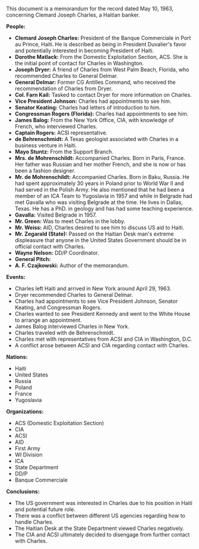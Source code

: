 This document is a memorandum for the record dated May 10, 1963, concerning Clemard Joseph Charles, a Haitian banker.

**People:**

*   **Clemard Joseph Charles:** President of the Banque Commerciale in Port au Prince, Haiti. He is described as being in President Duvalier's favor and potentially interested in becoming President of Haiti.
*   **Dorothe Matlack:** From the Domestic Exploitation Section, ACS. She is the initial point of contact for Charles in Washington.
*   **Joseph Dryer:** A friend of Charles from West Palm Beach, Florida, who recommended Charles to General Delmar.
*   **General Delmar:** Former CG Antilles Command, who received the recommendation of Charles from Dryer.
*   **Col. Farn Kail:** Tasked to contact Dryer for more information on Charles.
*   **Vice President Johnson:** Charles had appointments to see him.
*   **Senator Keating:** Charles had letters of introduction to him.
*   **Congressman Rogers (Florida):** Charles had appointments to see him.
*   **James Balog:** From the New York Office, CIA, with knowledge of French, who interviewed Charles.
*   **Captain Rogers:** ACSI representative.
*   **de Behrenschmidt:** A Texas geologist associated with Charles in a business venture in Haiti.
*   **Mayo Stuntz:** From the Support Branch.
*   **Mrs. de Mohrenschildt:** Accompanied Charles. Born in Paris, France. Her father was Russian and her mother French, and she is now or has been a fashion designer.
*   **Mr. de Mohrenschildt:** Accompanied Charles. Born in Baku, Russia. He had spent approximately 30 years in Poland prior to World War II and had served in the Polish Army. He also mentioned that he had been a member of an ICA Team to Yugoslavia in 1957 and while in Belgrade had met Gavalla who was visiting Belgrade at the time. He lives in Dallas, Texas. He has a PhD. in geology and has had some teaching experience.
*   **Gavalla:** Visited Belgrade in 1957.
*   **Mr. Green:** Was to meet Charles in the lobby.
*   **Mr. Weiss:** AID, Charles desired to see him to discuss US aid to Haiti.
*   **Mr. Zegarald (State):** Passed on the Haitian Desk man's extreme displeasure that anyone in the United States Government should be in official contact with Charles.
*   **Wayne Nelson:** DD/P Coordinator.
*   **General Pitch:**
*   **A. F. Czajkowski:** Author of the memorandum.

**Events:**

*   Charles left Haiti and arrived in New York around April 29, 1963.
*   Dryer recommended Charles to General Delmar.
*   Charles had appointments to see Vice President Johnson, Senator Keating, and Congressman Rogers.
*   Charles wanted to see President Kennedy and went to the White House to arrange an appointment.
*   James Balog interviewed Charles in New York.
*   Charles traveled with de Behrenschmidt.
*   Charles met with representatives from ACSI and CIA in Washington, D.C.
*   A conflict arose between ACSI and CIA regarding contact with Charles.

**Nations:**

*   Haiti
*   United States
*   Russia
*   Poland
*   France
*   Yugoslavia

**Organizations:**

*   ACS (Domestic Exploitation Section)
*   CIA
*   ACSI
*   AID
*   First Army
*   WI Division
*   ICA
*   State Department
*   DD/P
*   Banque Commerciale

**Conclusions:**

*   The US government was interested in Charles due to his position in Haiti and potential future role.
*   There was a conflict between different US agencies regarding how to handle Charles.
*   The Haitian Desk at the State Department viewed Charles negatively.
*   The CIA and ACSI ultimately decided to disengage from further contact with Charles.
